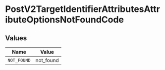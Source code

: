 # PostV2TargetIdentifierAttributesAttributeOptionsNotFoundCode


## Values

| Name        | Value       |
| ----------- | ----------- |
| `NOT_FOUND` | not_found   |